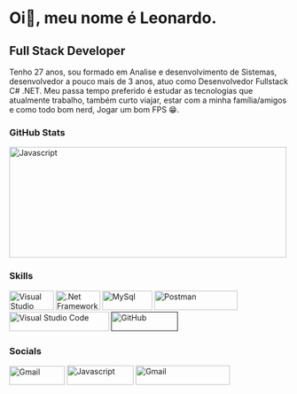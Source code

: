 Oi👋, meu nome é Leonardo.
==========================

Full Stack Developer
--------------------

Tenho 27 anos, sou formado em Analise e desenvolvimento de Sistemas, desenvolvedor a pouco mais de 3 anos, atuo como Desenvolvedor Fullstack C# .NET. Meu passa tempo preferido é estudar as tecnologias que atualmente trabalho, também curto viajar, estar com a minha família/amigos e como todo bom nerd, Jogar um bom FPS 😁.



### GitHub Stats
<a><img src="https://github-readme-stats-git-masterrstaa-rickstaa.vercel.app/api?username=Leonardogf12&theme=radical&hide=contribs,prs" width="500" height="200" alt="Javascript" /></a>
### Skills
<p>
<a href="https://learn.microsoft.com/pt-br/dotnet/csharp/" target="_blank" rel="noreferrer"><img src="https://img.shields.io/badge/C%23-239120?style=for-the-badge&logo=c-sharp&logoColor=white" width="80" height="35" alt="Visual Studio Code" /></a> 
<a href="https://dotnet.microsoft.com/pt-br/learn/dotnet/what-is-dotnet-framework" target="_blank" rel="noreferrer"><img src="https://img.shields.io/badge/.NET-512BD4?style=for-the-badge&logo=dotnet&logoColor=white" width="80" height="35" alt=".Net Framework" /></a> 
<a href="https://dev.mysql.com/downloads/mysql/" target="_blank" rel="noreferrer"><img src="https://img.shields.io/badge/MySQL-005C84?style=for-the-badge&logo=mysql&logoColor=white" width="90" height="35" alt="MySql" /></a> 
<a href="https://www.postman.com/" target="_blank" rel="noreferrer"><img src="https://img.shields.io/badge/Postman-FF6C37?style=for-the-badge&logo=Postman&logoColor=white" width="150" height="35" alt="Postman" /></a>
<a href="https://visualstudio.microsoft.com/pt-br/thank-you-downloading-visual-studio/?sku=Community&channel=Release&version=VS2022&source=VSLandingPage&cid=2030&passive=false" target="_blank" rel="noreferrer"><img src="https://img.shields.io/badge/Visual_Studio-5C2D91?style=for-the-badge&logo=visual%20studio&logoColor=white" width="180" height="35" alt="Visual Studio Code" /></a>
<a href="" target="_blank" rel="noreferrer"><img src="https://img.shields.io/badge/GitHub-100000?style=for-the-badge&logo=github&logoColor=white" width="120" height="35" alt="GitHub" /></a>
</p>

### Socials
<p align="left">
<a href="mailto:leonardogf.contato@gmail.com" target="_blank" rel="noreferrer"><img src="https://img.shields.io/badge/Gmail-D14836?style=for-the-badge&logo=gmail&logoColor=white" width="100" height="34" alt="Gmail" /></a>
<a href="https://www.linkedin.com/in/leonardo-gon%C3%A7alves-fazolo-aa860621a/" target="_blank" rel="noreferrer"><img src="https://img.shields.io/badge/LinkedIn-0077B5?style=for-the-badge&logo=linkedin&logoColor=white" width="120" height="35" alt="Javascript" /></a> 
 <a href="https://www.github.com/Leonardogf12" target="_blank" rel="noreferrer"><img
src="https://img.shields.io/github/followers/Leonardogf12?logo=github&style=for-the-badge&color=3382ed&labelColor=171717"  width="170" height="35" alt="Gmail" /></a>

  
</p>







<!--
**Leonardogf12/Leonardogf12** is a ✨ _special_ ✨ repository because its `README.md` (this file) appears on your GitHub profile.

Here are some ideas to get you started:

- 🔭 I’m currently working on ...
- 🌱 I’m currently learning ...
- 👯 I’m looking to collaborate on ...
- 🤔 I’m looking for help with ...
- 💬 Ask me about ...
- 📫 How to reach me: ...
- 😄 Pronouns: ...
- ⚡ Fun fact: ...
-->
